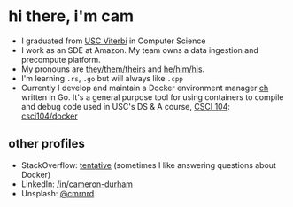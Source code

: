 # hi there, i'm cam

- I graduated from [USC Viterbi](https://viterbischool.usc.edu/) in Computer Science 
- I work as an SDE at Amazon. My team owns a data ingestion and precompute platform.
- My pronouns are [they/them/theirs](https://pronoun.is/they/.../themselves) and [he/him/his](https://pronoun.is/he/.../himself). 
- I'm learning `.rs`, `.go` but will always like `.cpp`
- Currently I develop and maintain a Docker environment manager [ch](https://github.com/camerondurham/ch) written in Go. It's a general purpose tool for using containers to compile and debug code used in USC's DS & A course, [CSCI 104](https://bytes.usc.edu/cs104/): [csci104/docker](https://github.com/csci104/docker)


## other profiles

- StackOverflow: [tentative](https://stackoverflow.com/users/story/4676641) (sometimes I like answering questions about Docker)
- LinkedIn: [/in/cameron-durham](https://www.linkedin.com/in/cameron-durham/)
- Unsplash: [@cmrnrd](https://unsplash.com/@cmrnrd)
